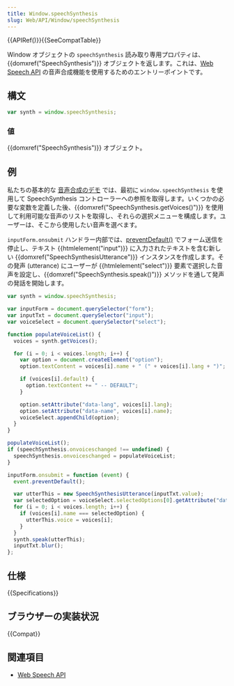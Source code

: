 ```yaml
---
title: Window.speechSynthesis
slug: Web/API/Window/speechSynthesis
---
```


{{APIRef()}}{{SeeCompatTable}}

Window オブジェクトの `speechSynthesis` 読み取り専用プロパティは、{{domxref("SpeechSynthesis")}} オブジェクトを返します。これは、[Web Speech API](/ja/docs/Web/API/Web_Speech_API) の音声合成機能を使用するためのエントリーポイントです。

## 構文

```js
var synth = window.speechSynthesis;
```

### 値

{{domxref("SpeechSynthesis")}} オブジェクト。

## 例

私たちの基本的な [音声合成のデモ](https://github.com/mdn/dom-examples/tree/main/web-speech-api/speak-easy-synthesis) では、最初に `window.speechSynthesis` を使用して SpeechSynthesis コントローラーへの参照を取得します。いくつかの必要な変数を定義した後、{{domxref("SpeechSynthesis.getVoices()")}} を使用して利用可能な音声のリストを取得し、それらの選択メニューを構成します。ユーザーは、そこから使用したい音声を選べます。

`inputForm.onsubmit` ハンドラー内部では、[preventDefault()](/ja/docs/Web/API/Event/preventDefault) でフォーム送信を停止し、テキスト {{htmlelement("input")}} に入力されたテキストを含む新しい {{domxref("SpeechSynthesisUtterance")}} インスタンスを作成します。その発声 (utterance) にユーザーが {{htmlelement("select")}} 要素で選択した音声を設定し、{{domxref("SpeechSynthesis.speak()")}} メソッドを通して発声の発話を開始します。

```js
var synth = window.speechSynthesis;

var inputForm = document.querySelector("form");
var inputTxt = document.querySelector("input");
var voiceSelect = document.querySelector("select");

function populateVoiceList() {
  voices = synth.getVoices();

  for (i = 0; i < voices.length; i++) {
    var option = document.createElement("option");
    option.textContent = voices[i].name + " (" + voices[i].lang + ")";

    if (voices[i].default) {
      option.textContent += " -- DEFAULT";
    }

    option.setAttribute("data-lang", voices[i].lang);
    option.setAttribute("data-name", voices[i].name);
    voiceSelect.appendChild(option);
  }
}

populateVoiceList();
if (speechSynthesis.onvoiceschanged !== undefined) {
  speechSynthesis.onvoiceschanged = populateVoiceList;
}

inputForm.onsubmit = function (event) {
  event.preventDefault();

  var utterThis = new SpeechSynthesisUtterance(inputTxt.value);
  var selectedOption = voiceSelect.selectedOptions[0].getAttribute("data-name");
  for (i = 0; i < voices.length; i++) {
    if (voices[i].name === selectedOption) {
      utterThis.voice = voices[i];
    }
  }
  synth.speak(utterThis);
  inputTxt.blur();
};
```

## 仕様

{{Specifications}}

## ブラウザーの実装状況

{{Compat}}

## 関連項目

- [Web Speech API](/ja/docs/Web/API/Web_Speech_API)
